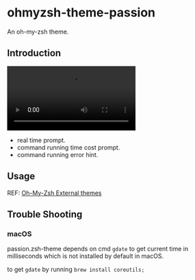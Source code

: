 # ohmyzsh-theme-passion

An oh-my-zsh theme.

## Introduction

![passion](https://github.com/orphee-celui-qui-ne-sait-rien/ohmyzsh-theme-passion/blob/7b19f087b658a5912138c6fa33b6ff86f025e7f0/demo-dash-passion.mov)

* real time prompt.
* command running time cost prompt.
* command running error hint.

## Usage

REF: [Oh-My-Zsh External themes](https://github.com/ohmyzsh/ohmyzsh/wiki/External-themes)

## Trouble Shooting

### macOS

passion.zsh-theme depends on cmd ```gdate``` to get current time in milliseconds which is not installed by default in macOS.

to get ```gdate``` by running ```brew install coreutils;```
